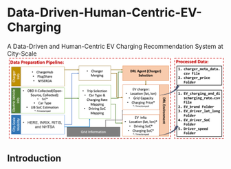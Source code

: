 # Data-Driven-Human-Centric-EV-Charging

A Data-Driven and Human-Centric EV Charging Recommendation System at City-Scale
![Data Overview](/image/Introduction.png "System Overview")
## Introduction